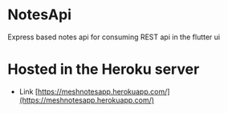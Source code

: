 # NotesApi
Express based notes api for consuming REST api in the flutter ui


# Hosted in the Heroku server
- Link [https://meshnotesapp.herokuapp.com/](https://meshnotesapp.herokuapp.com/)

